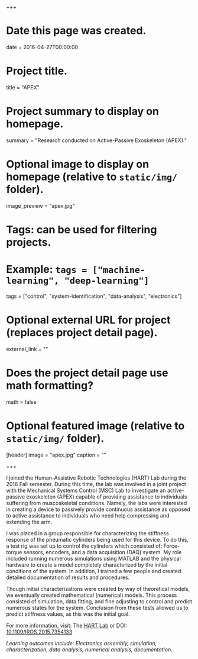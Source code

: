 +++
# Date this page was created.
date = 2016-04-27T00:00:00

# Project title.
title = "APEX"

# Project summary to display on homepage.
summary = "Research conducted on Active-Passive Exoskeleton (APEX)."

# Optional image to display on homepage (relative to `static/img/` folder).
image_preview = "apex.jpg"

# Tags: can be used for filtering projects.
# Example: `tags = ["machine-learning", "deep-learning"]`
tags = ["control", "system-identification", "data-analysis", "electronics"]

# Optional external URL for project (replaces project detail page).
external_link = ""

# Does the project detail page use math formatting?
math = false

# Optional featured image (relative to `static/img/` folder).
[header]
image = "apex.jpg"
caption = ""

+++

I joined the Human-Assistive Robotic Technologies (HART) Lab during the 2016 Fall semester. During this time, the lab was involved in a joint project with the Mechanical Systems Control (MSC) Lab to investigate an active-passive exoskeleton (APEX) capable of providing assistance to individuals suffering from muscoskeletal conditions. Namely, the labs were interested in creating a device to passively provide continuous assistance as opposed to active assistance to individuals who need help compressing and extending the arm.

I was placed in a group responsible for characterizing the stiffness response of the pneumatic cylinders being used for this device. To do this, a test rig was set up to control the cylinders which consisted of: Force-torque sensors, encoders, and a data acquisition (DAQ) system. My role included running numerous simulations using MATLAB and the physical hardware to create a model completely characterized by the initial conditions of the system. In addition, I trained a few people and created detailed documentation of results and procedures.

Though initial characterizations were created by way of theoretical models, we eventually created mathematical (numerical) models. This process consisted of simulation, data fitting, and fine adjusting to control and predict numerous states for the system. Conclusion from these tests allowed us to predict stiffness values, as this was the initial goal.

For more information, visit: The [HART Lab](httsp://hart.berkeley.edu/) or DOI: [10.1109/IROS.2015.7354133](https://doi.org/10.1109/IROS.2015.7354133)

*Learning outcomes include: Electronics assembly, simulation, characterization, data analysis, numerical analysis, documentation.*
